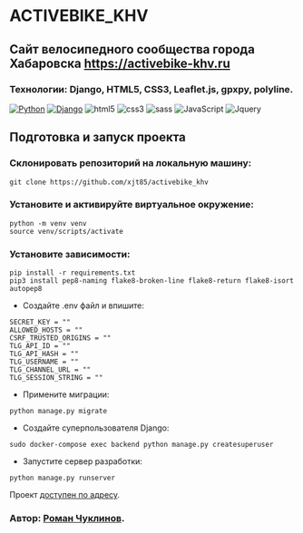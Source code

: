 # ACTIVEBIKE_KHV
## Сайт велосипедного сообщества города Хабаровска https://activebike-khv.ru

### Технологии: Django, HTML5, CSS3, Leaflet.js, gpxpy, polyline.

[![Python](https://img.shields.io/badge/-Python-464646?style=flat-square&logo=Python)](https://www.python.org/)
[![Django](https://img.shields.io/badge/-Django-464646?style=flat-square&logo=Django)](https://www.djangoproject.com/)
![html5](https://img.shields.io/badge/-html5-090909?style=for-the-badge&logo=html5)
![css3](https://img.shields.io/badge/-css3-090909?style=for-the-badge&logo=css3)
![sass](https://img.shields.io/badge/-sсss-090909?style=for-the-badge&logo=sсss)
![JavaScript](https://img.shields.io/badge/-JavaScript-090909?style=for-the-badge&logo=JavaScript)
![Jquery](https://img.shields.io/badge/-Jquery-090909?style=for-the-badge&logo=Jquery)

## Подготовка и запуск проекта
### Склонировать репозиторий на локальную машину:

```
git clone https://github.com/xjt85/activebike_khv
```

### Установите и активируйте виртуальное окружение:
```
python -m venv venv
source venv/scripts/activate
```

### Установите зависимости:
```
pip install -r requirements.txt
pip3 install pep8-naming flake8-broken-line flake8-return flake8-isort autopep8
```

* Cоздайте .env файл и впишите:
```
SECRET_KEY = ""
ALLOWED_HOSTS = ""
CSRF_TRUSTED_ORIGINS = ""
TLG_API_ID = ""
TLG_API_HASH = ""
TLG_USERNAME = ""
TLG_CHANNEL_URL = ""
TLG_SESSION_STRING = ""
```

* Примените миграции:
```
python manage.py migrate
```

* Создайте суперпользователя Django:
```
sudo docker-compose exec backend python manage.py createsuperuser
```

* Запустите сервер разработки:
```
python manage.py runserver
```

Проект [доступен по адресу](https://activebike-khv.ru).

### Автор: [Роман Чуклинов](https://t.me/xjavue).

